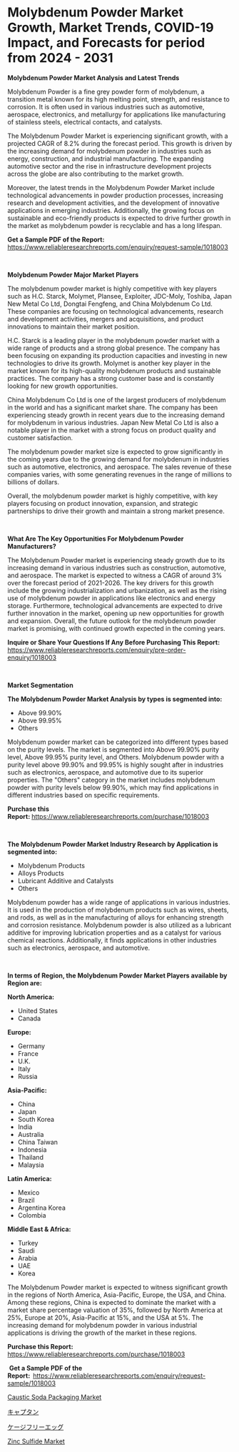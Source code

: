 <p><h1>Molybdenum Powder Market Growth, Market Trends, COVID-19 Impact, and Forecasts for period from 2024 - 2031</h1></p><p><strong>Molybdenum Powder Market Analysis and Latest Trends</strong></p>
<p><p>Molybdenum Powder is a fine grey powder form of molybdenum, a transition metal known for its high melting point, strength, and resistance to corrosion. It is often used in various industries such as automotive, aerospace, electronics, and metallurgy for applications like manufacturing of stainless steels, electrical contacts, and catalysts.</p><p>The Molybdenum Powder Market is experiencing significant growth, with a projected CAGR of 8.2% during the forecast period. This growth is driven by the increasing demand for molybdenum powder in industries such as energy, construction, and industrial manufacturing. The expanding automotive sector and the rise in infrastructure development projects across the globe are also contributing to the market growth.</p><p>Moreover, the latest trends in the Molybdenum Powder Market include technological advancements in powder production processes, increasing research and development activities, and the development of innovative applications in emerging industries. Additionally, the growing focus on sustainable and eco-friendly products is expected to drive further growth in the market as molybdenum powder is recyclable and has a long lifespan.</p></p>
<p><strong>Get a Sample PDF of the Report:&nbsp;</strong> <a href="https://www.reliableresearchreports.com/enquiry/request-sample/1018003">https://www.reliableresearchreports.com/enquiry/request-sample/1018003</a></p>
<p>&nbsp;</p>
<p><strong>Molybdenum Powder Major Market Players</strong></p>
<p><p>The molybdenum powder market is highly competitive with key players such as H.C. Starck, Molymet, Plansee, Exploiter, JDC-Moly, Toshiba, Japan New Metal Co Ltd, Dongtai Fengfeng, and China Molybdenum Co Ltd. These companies are focusing on technological advancements, research and development activities, mergers and acquisitions, and product innovations to maintain their market position.</p><p>H.C. Starck is a leading player in the molybdenum powder market with a wide range of products and a strong global presence. The company has been focusing on expanding its production capacities and investing in new technologies to drive its growth. Molymet is another key player in the market known for its high-quality molybdenum products and sustainable practices. The company has a strong customer base and is constantly looking for new growth opportunities.</p><p>China Molybdenum Co Ltd is one of the largest producers of molybdenum in the world and has a significant market share. The company has been experiencing steady growth in recent years due to the increasing demand for molybdenum in various industries. Japan New Metal Co Ltd is also a notable player in the market with a strong focus on product quality and customer satisfaction.</p><p>The molybdenum powder market size is expected to grow significantly in the coming years due to the growing demand for molybdenum in industries such as automotive, electronics, and aerospace. The sales revenue of these companies varies, with some generating revenues in the range of millions to billions of dollars.</p><p>Overall, the molybdenum powder market is highly competitive, with key players focusing on product innovation, expansion, and strategic partnerships to drive their growth and maintain a strong market presence.</p></p>
<p>&nbsp;</p>
<p><strong>What Are The Key Opportunities For Molybdenum Powder Manufacturers?</strong></p>
<p><p>The Molybdenum Powder market is experiencing steady growth due to its increasing demand in various industries such as construction, automotive, and aerospace. The market is expected to witness a CAGR of around 3% over the forecast period of 2021-2026. The key drivers for this growth include the growing industrialization and urbanization, as well as the rising use of molybdenum powder in applications like electronics and energy storage. Furthermore, technological advancements are expected to drive further innovation in the market, opening up new opportunities for growth and expansion. Overall, the future outlook for the molybdenum powder market is promising, with continued growth expected in the coming years.</p></p>
<p><strong>Inquire or Share Your Questions If Any Before Purchasing This Report:</strong> <a href="https://www.reliableresearchreports.com/enquiry/pre-order-enquiry/1018003">https://www.reliableresearchreports.com/enquiry/pre-order-enquiry/1018003</a></p>
<p>&nbsp;</p>
<p><strong>Market Segmentation</strong></p>
<p><strong>The Molybdenum Powder Market Analysis by types is segmented into:</strong></p>
<p><ul><li>Above 99.90%</li><li>Above 99.95%</li><li>Others</li></ul></p>
<p><p>Molybdenum powder market can be categorized into different types based on the purity levels. The market is segmented into Above 99.90% purity level, Above 99.95% purity level, and Others. Molybdenum powder with a purity level above 99.90% and 99.95% is highly sought after in industries such as electronics, aerospace, and automotive due to its superior properties. The "Others" category in the market includes molybdenum powder with purity levels below 99.90%, which may find applications in different industries based on specific requirements.</p></p>
<p><strong>Purchase this Report:&nbsp;</strong><a href="https://www.reliableresearchreports.com/purchase/1018003">https://www.reliableresearchreports.com/purchase/1018003</a></p>
<p>&nbsp;</p>
<p><strong>The Molybdenum Powder Market Industry Research by Application is segmented into:</strong></p>
<p><ul><li>Molybdenum Products</li><li>Alloys Products</li><li>Lubricant Additive and Catalysts</li><li>Others</li></ul></p>
<p><p>Molybdenum powder has a wide range of applications in various industries. It is used in the production of molybdenum products such as wires, sheets, and rods, as well as in the manufacturing of alloys for enhancing strength and corrosion resistance. Molybdenum powder is also utilized as a lubricant additive for improving lubrication properties and as a catalyst for various chemical reactions. Additionally, it finds applications in other industries such as electronics, aerospace, and automotive.</p></p>
<p>&nbsp;</p>
<p><strong>In terms of Region, the Molybdenum Powder Market Players available by Region are:</strong></p>
<p>
    <p> <strong> North America: </strong>
        <ul>
            <li>United States</li>
            <li>Canada</li>
        </ul>
        </p> 
    <p> <strong> Europe: </strong>
        <ul>
            <li>Germany</li>
            <li>France</li>
            <li>U.K.</li>
            <li>Italy</li>
            <li>Russia</li>
        </ul>
        </p> 
    <p> <strong> Asia-Pacific: </strong>
        <ul>
            <li>China</li>
            <li>Japan</li>
            <li>South Korea</li>
            <li>India</li>
            <li>Australia</li>
            <li>China Taiwan</li>
            <li>Indonesia</li>
            <li>Thailand</li>
            <li>Malaysia</li>
        </ul>
        </p> 
    <p> <strong> Latin America: </strong>
        <ul>
            <li>Mexico</li>
            <li>Brazil</li>
            <li>Argentina Korea</li>
            <li>Colombia</li>
        </ul>
        </p> 
    <p> <strong> Middle East & Africa: </strong>
        <ul>
            <li>Turkey</li>
            <li>Saudi</li>
            <li>Arabia</li>
            <li>UAE</li>
            <li>Korea</li>
        </ul>
    </p>
    </p>
<p><p>The Molybdenum Powder market is expected to witness significant growth in the regions of North America, Asia-Pacific, Europe, the USA, and China. Among these regions, China is expected to dominate the market with a market share percentage valuation of 35%, followed by North America at 25%, Europe at 20%, Asia-Pacific at 15%, and the USA at 5%. The increasing demand for molybdenum powder in various industrial applications is driving the growth of the market in these regions.</p></p>
<p><strong>Purchase this Report: </strong><a href="https://www.reliableresearchreports.com/purchase/1018003">https://www.reliableresearchreports.com/purchase/1018003</a></p>
<p>&nbsp;<strong>Get a Sample PDF of the Report:&nbsp;&nbsp;</strong><a href="https://www.reliableresearchreports.com/enquiry/request-sample/1018003">https://www.reliableresearchreports.com/enquiry/request-sample/1018003</a></p>
<p><strong></strong></p>
<p><p><a href="https://github.com/juancolorado15/Market-Research-Report-List-1/blob/main/caustic-soda-packaging-market.md">Caustic Soda Packaging Market</a></p><p><a href="https://medium.com/@deonboer2023/%E3%82%AD%E3%83%A3%E3%83%97%E3%83%86%E3%83%B3%E3%83%9E%E3%83%BC%E3%82%B1%E3%83%83%E3%83%88-2031%E5%B9%B4%E3%81%BE%E3%81%A7%E3%81%AE%E3%83%88%E3%83%AC%E3%83%B3%E3%83%89-%E4%BA%88%E6%B8%AC-%E7%AB%B6%E4%BA%89%E5%88%86%E6%9E%90-3e87b405bafd">キャプタン</a></p><p><a href="https://medium.com/@barbarakss89/%E3%82%B1%E3%83%BC%E3%82%B8%E3%83%95%E3%83%AA%E3%83%BC%E5%8D%B5%E5%B8%82%E5%A0%B4%E5%88%86%E6%9E%90-%E3%81%9D%E3%81%AEcagr-%E5%B8%82%E5%A0%B4%E3%82%BB%E3%82%B0%E3%83%A1%E3%83%B3%E3%83%86%E3%83%BC%E3%82%B7%E3%83%A7%E3%83%B3%E3%81%8A%E3%82%88%E3%81%B3%E3%82%B0%E3%83%AD%E3%83%BC%E3%83%90%E3%83%AB%E7%94%A3%E6%A5%AD%E6%A6%82%E8%A6%81-fc6399f3a9b9">ケージフリーエッグ</a></p><p><a href="https://github.com/dx0328/Market-Research-Report-List-1/blob/main/zinc-sulfide-market.md">Zinc Sulfide Market</a></p></p>